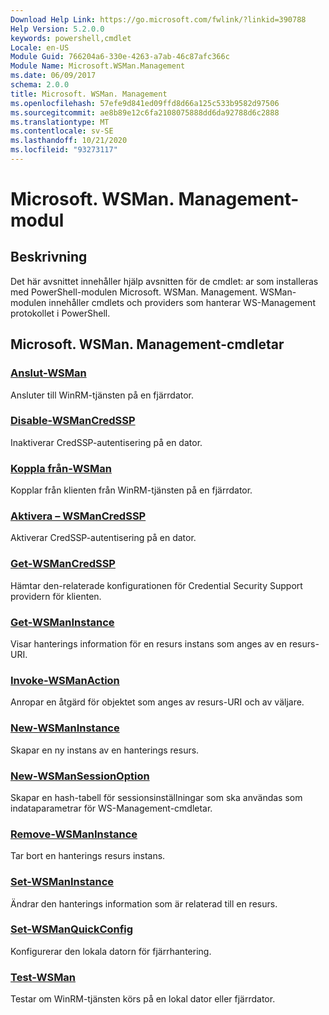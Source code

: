 ```yaml
---
Download Help Link: https://go.microsoft.com/fwlink/?linkid=390788
Help Version: 5.2.0.0
keywords: powershell,cmdlet
Locale: en-US
Module Guid: 766204a6-330e-4263-a7ab-46c87afc366c
Module Name: Microsoft.WSMan.Management
ms.date: 06/09/2017
schema: 2.0.0
title: Microsoft. WSMan. Management
ms.openlocfilehash: 57efe9d841ed09ffd8d66a125c533b9582d97506
ms.sourcegitcommit: ae8b89e12c6fa2108075888dd6da92788d6c2888
ms.translationtype: MT
ms.contentlocale: sv-SE
ms.lasthandoff: 10/21/2020
ms.locfileid: "93273117"
---
```

# Microsoft. WSMan. Management-modul

## Beskrivning

Det här avsnittet innehåller hjälp avsnitten för de cmdlet: ar som installeras med PowerShell-modulen Microsoft. WSMan. Management. WSMan-modulen innehåller cmdlets och providers som hanterar WS-Management protokollet i PowerShell.

## Microsoft. WSMan. Management-cmdletar

### [Anslut-WSMan](Connect-WSMan.md)
Ansluter till WinRM-tjänsten på en fjärrdator.

### [Disable-WSManCredSSP](Disable-WSManCredSSP.md)
Inaktiverar CredSSP-autentisering på en dator.

### [Koppla från-WSMan](Disconnect-WSMan.md)
Kopplar från klienten från WinRM-tjänsten på en fjärrdator.

### [Aktivera – WSManCredSSP](Enable-WSManCredSSP.md)
Aktiverar CredSSP-autentisering på en dator.

### [Get-WSManCredSSP](Get-WSManCredSSP.md)
Hämtar den-relaterade konfigurationen för Credential Security Support providern för klienten.

### [Get-WSManInstance](Get-WSManInstance.md)
Visar hanterings information för en resurs instans som anges av en resurs-URI.

### [Invoke-WSManAction](Invoke-WSManAction.md)
Anropar en åtgärd för objektet som anges av resurs-URI och av väljare.

### [New-WSManInstance](New-WSManInstance.md)
Skapar en ny instans av en hanterings resurs.

### [New-WSManSessionOption](New-WSManSessionOption.md)
Skapar en hash-tabell för sessionsinställningar som ska användas som indataparametrar för WS-Management-cmdletar.

### [Remove-WSManInstance](Remove-WSManInstance.md)
Tar bort en hanterings resurs instans.

### [Set-WSManInstance](Set-WSManInstance.md)
Ändrar den hanterings information som är relaterad till en resurs.

### [Set-WSManQuickConfig](Set-WSManQuickConfig.md)
Konfigurerar den lokala datorn för fjärrhantering.

### [Test-WSMan](Test-WSMan.md)
Testar om WinRM-tjänsten körs på en lokal dator eller fjärrdator.
